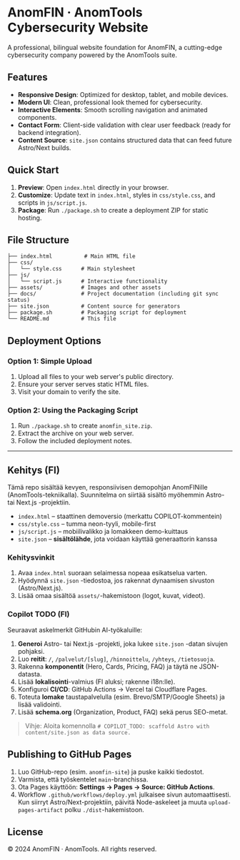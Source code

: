 # AnomFIN · AnomTools Cybersecurity Website

A professional, bilingual website foundation for AnomFIN, a cutting-edge cybersecurity company powered by the AnomTools suite.

## Features

- **Responsive Design**: Optimized for desktop, tablet, and mobile devices.
- **Modern UI**: Clean, professional look themed for cybersecurity.
- **Interactive Elements**: Smooth scrolling navigation and animated components.
- **Contact Form**: Client-side validation with clear user feedback (ready for backend integration).
- **Content Source**: `site.json` contains structured data that can feed future Astro/Next builds.

## Quick Start

1. **Preview**: Open `index.html` directly in your browser.
2. **Customize**: Update text in `index.html`, styles in `css/style.css`, and scripts in `js/script.js`.
3. **Package**: Run `./package.sh` to create a deployment ZIP for static hosting.

## File Structure

```
├── index.html          # Main HTML file
├── css/
│   └── style.css      # Main stylesheet
├── js/
│   └── script.js      # Interactive functionality
├── assets/            # Images and other assets
├── docs/              # Project documentation (including git sync status)
├── site.json          # Content source for generators
├── package.sh         # Packaging script for deployment
└── README.md          # This file
```

## Deployment Options

### Option 1: Simple Upload
1. Upload all files to your web server's public directory.
2. Ensure your server serves static HTML files.
3. Visit your domain to verify the site.

### Option 2: Using the Packaging Script
1. Run `./package.sh` to create `anomfin_site.zip`.
2. Extract the archive on your web server.
3. Follow the included deployment notes.

---

## Kehitys (FI)

Tämä repo sisältää kevyen, responsiivisen demopohjan AnomFINille (AnomTools-tekniikalla). Suunnitelma on siirtää sisältö myöhemmin Astro- tai Next.js -projektiin.

- `index.html` – staattinen demoversio (merkattu COPILOT-kommentein)
- `css/style.css` – tumma neon-tyyli, mobile-first
- `js/script.js` – mobiilivalikko ja lomakkeen demo-kuittaus
- `site.json` – **sisältölähde**, jota voidaan käyttää generaattorin kanssa

### Kehitysvinkit

1. Avaa `index.html` suoraan selaimessa nopeaa esikatselua varten.
2. Hyödynnä `site.json` -tiedostoa, jos rakennat dynaamisen sivuston (Astro/Next.js).
3. Lisää omaa sisältöä `assets/`-hakemistoon (logot, kuvat, videot).

### Copilot TODO (FI)

Seuraavat askelmerkit GitHubin AI-työkaluille:

1. **Generoi** Astro- tai Next.js -projekti, joka lukee `site.json` -datan sivujen pohjaksi.
2. Luo **reitit**: `/`, `/palvelut/[slug]`, `/hinnoittelu`, `/yhteys`, `/tietosuoja`.
3. Rakenna **komponentit** (Hero, Cards, Pricing, FAQ) ja täytä ne JSON-datasta.
4. Lisää **lokalisointi**-valmius (FI aluksi; rakenne i18n:lle).
5. Konfiguroi **CI/CD**: GitHub Actions → Vercel tai Cloudflare Pages.
6. Toteuta **lomake** taustapalvelulla (esim. Brevo/SMTP/Google Sheets) ja lisää validointi.
7. Lisää **schema.org** (Organization, Product, FAQ) sekä perus SEO-metat.

> Vihje: Aloita komennolla `# COPILOT_TODO: scaffold Astro with content/site.json as data source.`

## Publishing to GitHub Pages

1. Luo GitHub-repo (esim. `anomfin-site`) ja puske kaikki tiedostot.
2. Varmista, että työskentelet `main`-branchissa.
3. Ota Pages käyttöön: **Settings → Pages → Source: GitHub Actions**.
4. Workflow `.github/workflows/deploy.yml` julkaisee sivun automaattisesti. Kun siirryt Astro/Next-projektiin, päivitä Node-askeleet ja muuta `upload-pages-artifact` polku `./dist`-hakemistoon.

## License

© 2024 AnomFIN · AnomTools. All rights reserved.
